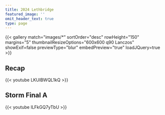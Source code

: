 ```yaml
---
title: 2024 Lethbridge
featured_image: ''
omit_header_text: true
type: page
---
```


{{< gallery match="images/*" sortOrder="desc" rowHeight="150" margins="5" thumbnailResizeOptions="600x600 q90 Lanczos" showExif=false previewType="blur" embedPreview="true" loadJQuery=true >}}

## Recap

{{< youtube LKUIBWQL1kQ >}}

## Storm Final A

{{< youtube ILFkGQ7yTbU >}}